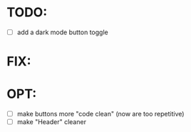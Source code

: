 # TODO:

- [ ] add a dark mode button toggle

# FIX:

# OPT:

- [ ] make buttons more "code clean" (now are too repetitive)
- [ ] make "Header" cleaner
